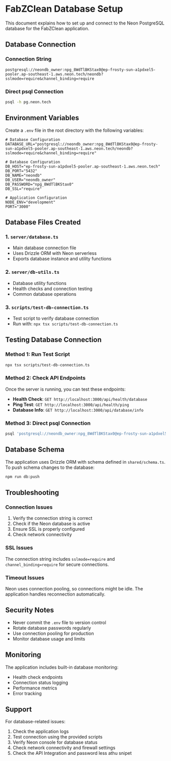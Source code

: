 # FabZClean Database Setup

This document explains how to set up and connect to the Neon PostgreSQL database for the FabZClean application.

## Database Connection

### Connection String
```
postgresql://neondb_owner:npg_8WdTlBKStax0@ep-frosty-sun-a1pdxel5-pooler.ap-southeast-1.aws.neon.tech/neondb?sslmode=require&channel_binding=require
```

### Direct psql Connection
```bash
psql -h pg.neon.tech
```

## Environment Variables

Create a `.env` file in the root directory with the following variables:

```env
# Database Configuration
DATABASE_URL="postgresql://neondb_owner:npg_8WdTlBKStax0@ep-frosty-sun-a1pdxel5-pooler.ap-southeast-1.aws.neon.tech/neondb?sslmode=require&channel_binding=require"

# Database Configuration
DB_HOST="ep-frosty-sun-a1pdxel5-pooler.ap-southeast-1.aws.neon.tech"
DB_PORT="5432"
DB_NAME="neondb"
DB_USER="neondb_owner"
DB_PASSWORD="npg_8WdTlBKStax0"
DB_SSL="require"

# Application Configuration
NODE_ENV="development"
PORT="3000"
```

## Database Files Created

### 1. `server/database.ts`
- Main database connection file
- Uses Drizzle ORM with Neon serverless
- Exports database instance and utility functions

### 2. `server/db-utils.ts`
- Database utility functions
- Health checks and connection testing
- Common database operations

### 3. `scripts/test-db-connection.ts`
- Test script to verify database connection
- Run with: `npx tsx scripts/test-db-connection.ts`

## Testing Database Connection

### Method 1: Run Test Script
```bash
npx tsx scripts/test-db-connection.ts
```

### Method 2: Check API Endpoints
Once the server is running, you can test these endpoints:

- **Health Check**: `GET http://localhost:3000/api/health/database`
- **Ping Test**: `GET http://localhost:3000/api/health/ping`
- **Database Info**: `GET http://localhost:3000/api/database/info`

### Method 3: Direct psql Connection
```bash
psql 'postgresql://neondb_owner:npg_8WdTlBKStax0@ep-frosty-sun-a1pdxel5-pooler.ap-southeast-1.aws.neon.tech/neondb?sslmode=require&channel_binding=require'
```

## Database Schema

The application uses Drizzle ORM with schema defined in `shared/schema.ts`. To push schema changes to the database:

```bash
npm run db:push
```

## Troubleshooting

### Connection Issues
1. Verify the connection string is correct
2. Check if the Neon database is active
3. Ensure SSL is properly configured
4. Check network connectivity

### SSL Issues
The connection string includes `sslmode=require` and `channel_binding=require` for secure connections.

### Timeout Issues
Neon uses connection pooling, so connections might be idle. The application handles reconnection automatically.

## Security Notes

- Never commit the `.env` file to version control
- Rotate database passwords regularly
- Use connection pooling for production
- Monitor database usage and limits

## Monitoring

The application includes built-in database monitoring:
- Health check endpoints
- Connection status logging
- Performance metrics
- Error tracking

## Support

For database-related issues:
1. Check the application logs
2. Test connection using the provided scripts
3. Verify Neon console for database status
4. Check network connectivity and firewall settings
5. Check the API Integration and password less athu snipet

